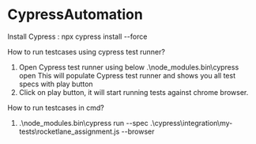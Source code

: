 # CypressAutomation

Install Cypress :
  npx cypress install --force

How to run testcases using cypress test runner?

1) Open Cypress test runner using below
       .\node_modules\.bin\cypress open
   This will populate Cypress test runner and shows you all test specs with play button
2) Click on play button, it will start running tests against chrome browser.


How to run testcases in cmd?

1) .\node_modules\.bin\cypress run --spec .\cypress\integration\my-tests\rocketlane_assignment.js --browser <browsername>
       

